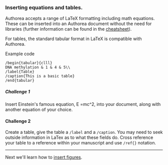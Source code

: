 ### Inserting equations and tables.

Authorea accepts a range of LaTeX formatting including math equations. These can be 
inserted into an Authorea document without the need for libraries (further information can
be found in the [cheatsheet](https://authorea.com/users/3/articles/6868/_show_article)).

For tables, the standard tabular format in LaTeX is compatible with Authorea. 

Example code 

    /begin{tabular}{clll}
    DNA methylation & 1 & 4 & 5\\
    /label{Table}
    /caption{This is a basic table}
    /end{tabular}


##### Challenge 1  
Insert Einstein's famous equation, E =mc^2, into your document, along with another equation of your choice.

#### Challenge 2 

Create a table, give the table a `/label` and a `/caption`. You may need to seek outside information in LaTex
as to what these fields do. Cross reference your table to a reference within your manuscript and use `/ref{}` notation.

----  
Next we'll learn how to [insert figures](../06_Figures/insertingFigures.md).
